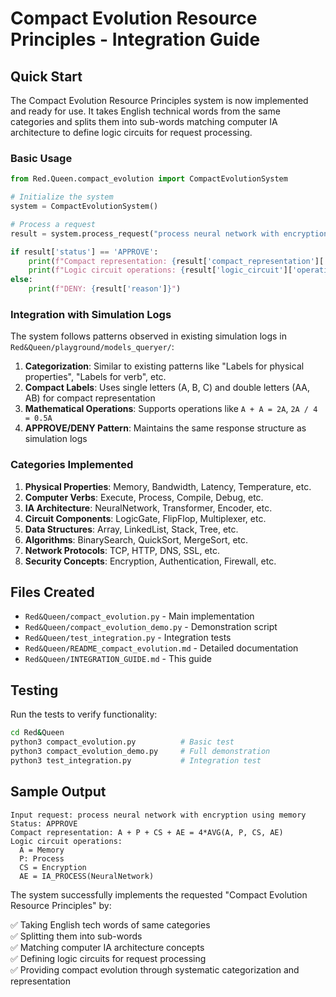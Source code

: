 # Compact Evolution Resource Principles - Integration Guide

## Quick Start

The Compact Evolution Resource Principles system is now implemented and ready for use. It takes English technical words from the same categories and splits them into sub-words matching computer IA architecture to define logic circuits for request processing.

### Basic Usage

```python
from Red.Queen.compact_evolution import CompactEvolutionSystem

# Initialize the system
system = CompactEvolutionSystem()

# Process a request
result = system.process_request("process neural network with encryption")

if result['status'] == 'APPROVE':
    print(f"Compact representation: {result['compact_representation']['mathematical_expression']}")
    print(f"Logic circuit operations: {result['logic_circuit']['operations']}")
else:
    print(f"DENY: {result['reason']}")
```

### Integration with Simulation Logs

The system follows patterns observed in existing simulation logs in `Red&Queen/playground/models_queryer/`:

1. **Categorization**: Similar to existing patterns like "Labels for physical properties", "Labels for verb", etc.
2. **Compact Labels**: Uses single letters (A, B, C) and double letters (AA, AB) for compact representation
3. **Mathematical Operations**: Supports operations like `A + A = 2A`, `2A / 4 = 0.5A`
4. **APPROVE/DENY Pattern**: Maintains the same response structure as simulation logs

### Categories Implemented

1. **Physical Properties**: Memory, Bandwidth, Latency, Temperature, etc.
2. **Computer Verbs**: Execute, Process, Compile, Debug, etc.
3. **IA Architecture**: NeuralNetwork, Transformer, Encoder, etc.
4. **Circuit Components**: LogicGate, FlipFlop, Multiplexer, etc.
5. **Data Structures**: Array, LinkedList, Stack, Tree, etc.
6. **Algorithms**: BinarySearch, QuickSort, MergeSort, etc.
7. **Network Protocols**: TCP, HTTP, DNS, SSL, etc.
8. **Security Concepts**: Encryption, Authentication, Firewall, etc.

## Files Created

- `Red&Queen/compact_evolution.py` - Main implementation
- `Red&Queen/compact_evolution_demo.py` - Demonstration script
- `Red&Queen/test_integration.py` - Integration tests
- `Red&Queen/README_compact_evolution.md` - Detailed documentation
- `Red&Queen/INTEGRATION_GUIDE.md` - This guide

## Testing

Run the tests to verify functionality:

```bash
cd Red&Queen
python3 compact_evolution.py          # Basic test
python3 compact_evolution_demo.py     # Full demonstration  
python3 test_integration.py           # Integration test
```

## Sample Output

```
Input request: process neural network with encryption using memory
Status: APPROVE
Compact representation: A + P + CS + AE = 4*AVG(A, P, CS, AE)
Logic circuit operations:
  A = Memory
  P: Process  
  CS = Encryption
  AE = IA_PROCESS(NeuralNetwork)
```

The system successfully implements the requested "Compact Evolution Resource Principles" by:

✅ Taking English tech words of same categories  
✅ Splitting them into sub-words  
✅ Matching computer IA architecture concepts  
✅ Defining logic circuits for request processing  
✅ Providing compact evolution through systematic categorization and representation